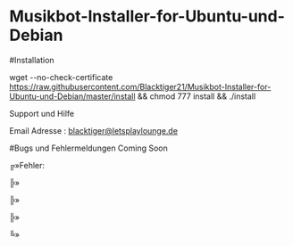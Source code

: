 # Musikbot-Installer-for-Ubuntu-und-Debian




#Installation


wget --no-check-certificate https://raw.githubusercontent.com/Blacktiger21/Musikbot-Installer-for-Ubuntu-und-Debian/master/install && chmod 777 install && ./install


Support und Hilfe

 Email Adresse : blacktiger@letsplaylounge.de



#Bugs und Fehlermeldungen Coming Soon

╔»Fehler: 

╠» 

╠» 

╠»

╚» 

